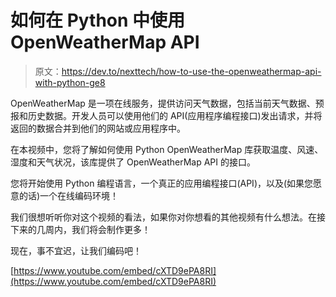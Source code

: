 # 如何在 Python 中使用 OpenWeatherMap API

> 原文：<https://dev.to/nexttech/how-to-use-the-openweathermap-api-with-python-ge8>

OpenWeatherMap 是一项在线服务，提供访问天气数据，包括当前天气数据、预报和历史数据。开发人员可以使用他们的 API(应用程序编程接口)发出请求，并将返回的数据合并到他们的网站或应用程序中。

在本视频中，您将了解如何使用 Python OpenWeatherMap 库获取温度、风速、湿度和天气状况，该库提供了 OpenWeatherMap API 的接口。

您将开始使用 Python 编程语言，一个真正的应用编程接口(API)，以及(如果您愿意的话)一个在线编码环境！

我们很想听听你对这个视频的看法，如果你对你想看的其他视频有什么想法。在接下来的几周内，我们将会制作更多！

现在，事不宜迟，让我们编码吧！

[https://www.youtube.com/embed/cXTD9ePA8RI](https://www.youtube.com/embed/cXTD9ePA8RI)